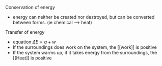 Conservation of energy
- energy can neither be created nor destroyed, but can be converted between forms. (ie chemical --> heat)

Transfer of energy
 - equation $\Delta E = q + w$
 - If the surroundings does work on the system, the [[work]] is positive
 - If the system warms up, if it takes energy from the surroundings, the [[Heat]] is positive